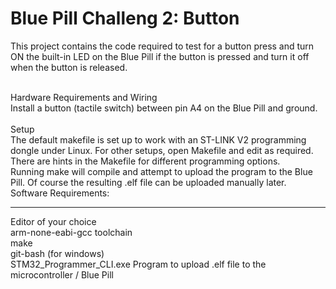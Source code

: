 # Blue Pill Challeng 2: Button

This project contains the code required to test for a button press and turn ON the built-in LED on the Blue Pill if the button is pressed and turn it off when the button is released.

<br>
Hardware Requirements and Wiring<br>
Install a button (tactile switch) between pin A4 on the Blue Pill and ground. <br>
<br>
Setup<br>
The default makefile is set up to work with an ST-LINK V2 programming dongle under Linux. For other
setups, open Makefile and edit as required. There are hints in the Makefile for different programming
options.
<br>
Running make will compile and attempt to upload the program to the Blue Pill. Of course the resulting .elf
file can be uploaded manually later.<br>
Software Requirements:<br>
<hr>
Editor of your choice<br>
arm-none-eabi-gcc toolchain<br>
make<br>
git-bash (for windows)<br>
STM32_Programmer_CLI.exe Program to upload .elf file to the microcontroller / Blue Pill<br>
